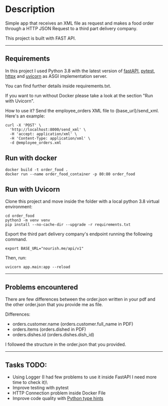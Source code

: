 # Description
Simple app that receives an XML file as request and makes a food order through a HTTP JSON Request to a third part delivery company.

This project is built with FAST API.
- - - 
## Requirements
In this project I used Python 3.8 with the latest version of [fastAPI](https://fastapi.tiangolo.com/), [pytest](https://docs.pytest.org/en/7.0.x/),  [httpx](https://www.python-httpx.org/) and [uvicorn](https://www.uvicorn.org/) as ASGI implementation server.

You can find further details inside requirements.txt.

If you want to run without Docker please take a look at the section "Run with Uvicorn".

How to use it? Send the employee_orders XML file to {base_url}/send_xml.\
Here's an example:

```
curl -X 'POST' \
  'http://localhost:8000/send_xml' \
  -H 'accept: application/xml' \
  -H 'Content-Type: application/xml' \
  -d @employee_orders.xml
```

## Run with docker 

```
docker build -t order_food . 
docker run --name order_food_container -p 80:80 order_food

```

## Run with Uvicorn 
Clone this project and move inside the folder with a local python 3.8 virtual environment:

```
cd order_food
python3 -m venv venv
pip install --no-cache-dir --upgrade -r requirements.txt
```
Export the third part delivery company's endpoint running the following command. 

```
export BASE_URL="nourish.me/api/v1"
```
Then, run:

```
uvicorn app.main:app --reload
```

- - - 
## Problems encountered

There are few differences between the order.json written in your pdf and the other order.json that you provide me as file.

Differences:
- orders.customer.name (orders.customer.full_name in PDF)
- orders.items (orders.dished in PDF)
- orders.dishes.id (orders.dishes.dish_id)

I followed the structure in the order.json that you provided.

----
## Tasks TODO:

- Using Logger (I had few problems to use it inside FastAPI I need more time to check it)\
- Improve testing with pytest
- HTTP Connection problem inside Docker File
- Improve code quality with [Python type hints](https://docs.python.org/3/library/typing.html)